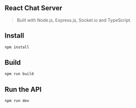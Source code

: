React Chat Server
--------

> Built with Node.js, Express.js, Socket.io and TypeScript.

## Install

```sh
npm install
```

## Build

```sh
npm run build
```

## Run the API

```sh
npm run dev
```